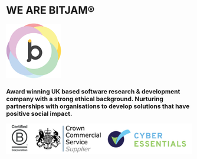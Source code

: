 # WE ARE BITJAM®

![logo](https://raw.githubusercontent.com/bitjamltd/bitjamltd/main/static/images/logo2.png)



### Award winning UK based software research & development company with a strong ethical background. Nurturing partnerships with organisations to develop solutions that have positive social impact.



![certs](https://raw.githubusercontent.com/bitjamltd/bitjamltd/main/static/images/certs.png)